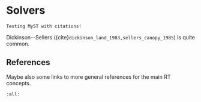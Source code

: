 
# Solvers

```{note}
Testing MyST with citations!
```

Dickinson--Sellers ({cite}`dickinson_land_1983,sellers_canopy_1985`) is quite common.


## References

Maybe also some links to more general references for the main RT concepts.

```{bibliography} crt1d-refs.bib
:all:

```
